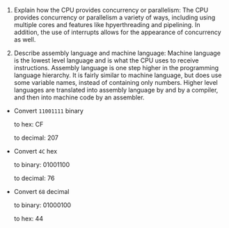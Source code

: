<!-- Answers to the Short Answer Essay Questions go here -->

1. Explain how the CPU provides concurrency or parallelism:
The CPU provides concurrency or parallelism a variety of ways, including using multiple cores and features like hpyerthreading and pipelining. 
In addition, the use of interrupts allows for the appearance of concurrency as well.

2. Describe assembly language and machine language:
Machine language is the lowest level language and is what the CPU uses to receive instructions.  Assembly language is one step higher in the programming language hierarchy.  It is fairly similar to machine language, but does use some variable names, instead of containing only numbers.  Higher level languages are translated into assembly language by and by a compiler, and then into machine code by an assembler.

* Convert `11001111` binary

    to hex: CF

    to decimal: 207


* Convert `4C` hex

    to binary: 01001100

    to decimal: 76


* Convert `68` decimal

    to binary: 01000100

    to hex: 44